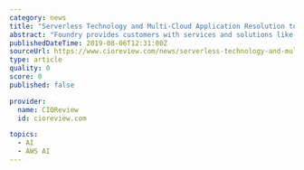 ```yaml
---
category: news
title: "Serverless Technology and Multi-Cloud Application Resolution to Power Cloud Adoption"
abstract: "Foundry provides customers with services and solutions like easy installation of AWS Environment through CloudFormation, complete out of the box Asset management capabilities, strong reporting, visualization, and Artificial intelligence/machine learning ..."
publishedDateTime: 2019-08-06T12:31:00Z
sourceUrl: https://www.cioreview.com/news/serverless-technology-and-multicloud-application-resolution-to-power-cloud-adoption-nid-30163-cid-133.html
type: article
quality: 0
score: 0
published: false

provider:
  name: CIOReview
  id: cioreview.com

topics:
  - AI
  - AWS AI
---
```

